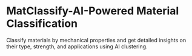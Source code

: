 # MatClassify-AI-Powered Material Classification
Classify materials by mechanical properties and get detailed insights on their type, strength, and applications using AI clustering.

